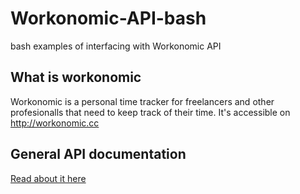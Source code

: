Workonomic-API-bash
===================

bash examples of interfacing with Workonomic API

What is workonomic
------------------

Workonomic is a personal time tracker for freelancers and other profesionalls that need to keep track of their time. It's accessible on http://workonomic.cc


General API documentation
-------------------------

[Read about it here](https://github.com/InvoiceFox/Workonomic-API-bash/edit/master/API-docs.md)
